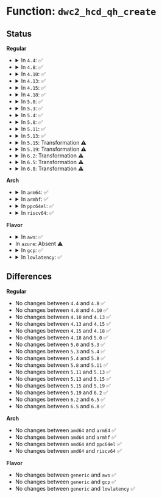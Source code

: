 # Function: <code>dwc2_hcd_qh_create</code>

## Status
<b>Regular</b>
<ul>
<li>
<details>
<summary>In <code>4.4</code>: ✅</summary>

```c
struct dwc2_qh *dwc2_hcd_qh_create(struct dwc2_hsotg *hsotg, struct dwc2_hcd_urb *urb, gfp_t mem_flags);
```

**Collision:** Unique Global

**Inline:** No

**Transformation:** False

**Instances:**

```
In drivers/usb/dwc2/hcd_queue.c (ffffffff8162d560)
Location: drivers/usb/dwc2/hcd_queue.c:197
Inline: False
Direct callers:
  - drivers/usb/dwc2/hcd.c:_dwc2_hcd_urb_enqueue
```
**Symbols:**

```
ffffffff8162d560-ffffffff8162d7b3: dwc2_hcd_qh_create (STB_GLOBAL)
```
</details>
</li>
<li>
<details>
<summary>In <code>4.8</code>: ✅</summary>

```c
struct dwc2_qh *dwc2_hcd_qh_create(struct dwc2_hsotg *hsotg, struct dwc2_hcd_urb *urb, gfp_t mem_flags);
```

**Collision:** Unique Global

**Inline:** No

**Transformation:** False

**Instances:**

```
In drivers/usb/dwc2/hcd_queue.c (ffffffff8168da10)
Location: drivers/usb/dwc2/hcd_queue.c:1586
Inline: False
Direct callers:
  - drivers/usb/dwc2/hcd.c:_dwc2_hcd_urb_enqueue
```
**Symbols:**

```
ffffffff8168da10-ffffffff8168dd44: dwc2_hcd_qh_create (STB_GLOBAL)
```
</details>
</li>
<li>
<details>
<summary>In <code>4.10</code>: ✅</summary>

```c
struct dwc2_qh *dwc2_hcd_qh_create(struct dwc2_hsotg *hsotg, struct dwc2_hcd_urb *urb, gfp_t mem_flags);
```

**Collision:** Unique Global

**Inline:** No

**Transformation:** False

**Instances:**

```
In drivers/usb/dwc2/hcd_queue.c (ffffffff816bbae0)
Location: drivers/usb/dwc2/hcd_queue.c:1589
Inline: False
Direct callers:
  - drivers/usb/dwc2/hcd.c:_dwc2_hcd_urb_enqueue
```
**Symbols:**

```
ffffffff816bbae0-ffffffff816bbe11: dwc2_hcd_qh_create (STB_GLOBAL)
```
</details>
</li>
<li>
<details>
<summary>In <code>4.13</code>: ✅</summary>

```c
struct dwc2_qh *dwc2_hcd_qh_create(struct dwc2_hsotg *hsotg, struct dwc2_hcd_urb *urb, gfp_t mem_flags);
```

**Collision:** Unique Global

**Inline:** No

**Transformation:** False

**Instances:**

```
In drivers/usb/dwc2/hcd_queue.c (ffffffff816cfc40)
Location: drivers/usb/dwc2/hcd_queue.c:1585
Inline: False
Direct callers:
  - drivers/usb/dwc2/hcd.c:_dwc2_hcd_urb_enqueue
```
**Symbols:**

```
ffffffff816cfc40-ffffffff816cff6f: dwc2_hcd_qh_create (STB_GLOBAL)
```
</details>
</li>
<li>
<details>
<summary>In <code>4.15</code>: ✅</summary>

```c
struct dwc2_qh *dwc2_hcd_qh_create(struct dwc2_hsotg *hsotg, struct dwc2_hcd_urb *urb, gfp_t mem_flags);
```

**Collision:** Unique Global

**Inline:** No

**Transformation:** False

**Instances:**

```
In drivers/usb/dwc2/hcd_queue.c (ffffffff8173c280)
Location: drivers/usb/dwc2/hcd_queue.c:1585
Inline: False
Direct callers:
  - drivers/usb/dwc2/hcd.c:_dwc2_hcd_urb_enqueue
```
**Symbols:**

```
ffffffff8173c280-ffffffff8173c5a8: dwc2_hcd_qh_create (STB_GLOBAL)
```
</details>
</li>
<li>
<details>
<summary>In <code>4.18</code>: ✅</summary>

```c
struct dwc2_qh *dwc2_hcd_qh_create(struct dwc2_hsotg *hsotg, struct dwc2_hcd_urb *urb, gfp_t mem_flags);
```

**Collision:** Unique Global

**Inline:** No

**Transformation:** False

**Instances:**

```
In drivers/usb/dwc2/hcd_queue.c (ffffffff8177cb10)
Location: drivers/usb/dwc2/hcd_queue.c:1639
Inline: False
Direct callers:
  - drivers/usb/dwc2/hcd.c:_dwc2_hcd_urb_enqueue
```
**Symbols:**

```
ffffffff8177cb10-ffffffff8177cede: dwc2_hcd_qh_create (STB_GLOBAL)
```
</details>
</li>
<li>
<details>
<summary>In <code>5.0</code>: ✅</summary>

```c
struct dwc2_qh *dwc2_hcd_qh_create(struct dwc2_hsotg *hsotg, struct dwc2_hcd_urb *urb, gfp_t mem_flags);
```

**Collision:** Unique Global

**Inline:** No

**Transformation:** False

**Instances:**

```
In drivers/usb/dwc2/hcd_queue.c (ffffffff817a3070)
Location: drivers/usb/dwc2/hcd_queue.c:1643
Inline: False
Direct callers:
  - drivers/usb/dwc2/hcd.c:_dwc2_hcd_urb_enqueue
```
**Symbols:**

```
ffffffff817a3070-ffffffff817a345e: dwc2_hcd_qh_create (STB_GLOBAL)
```
</details>
</li>
<li>
<details>
<summary>In <code>5.3</code>: ✅</summary>

```c
struct dwc2_qh *dwc2_hcd_qh_create(struct dwc2_hsotg *hsotg, struct dwc2_hcd_urb *urb, gfp_t mem_flags);
```

**Collision:** Unique Global

**Inline:** No

**Transformation:** False

**Instances:**

```
In drivers/usb/dwc2/hcd_queue.c (ffffffff817e2860)
Location: drivers/usb/dwc2/hcd_queue.c:1645
Inline: False
Direct callers:
  - drivers/usb/dwc2/hcd.c:_dwc2_hcd_urb_enqueue
```
**Symbols:**

```
ffffffff817e2860-ffffffff817e2c8e: dwc2_hcd_qh_create (STB_GLOBAL)
```
</details>
</li>
<li>
<details>
<summary>In <code>5.4</code>: ✅</summary>

```c
struct dwc2_qh *dwc2_hcd_qh_create(struct dwc2_hsotg *hsotg, struct dwc2_hcd_urb *urb, gfp_t mem_flags);
```

**Collision:** Unique Global

**Inline:** No

**Transformation:** False

**Instances:**

```
In drivers/usb/dwc2/hcd_queue.c (ffffffff81813750)
Location: drivers/usb/dwc2/hcd_queue.c:1645
Inline: False
Direct callers:
  - drivers/usb/dwc2/hcd.c:_dwc2_hcd_urb_enqueue
```
**Symbols:**

```
ffffffff81813750-ffffffff81813b7e: dwc2_hcd_qh_create (STB_GLOBAL)
```
</details>
</li>
<li>
<details>
<summary>In <code>5.8</code>: ✅</summary>

```c
struct dwc2_qh *dwc2_hcd_qh_create(struct dwc2_hsotg *hsotg, struct dwc2_hcd_urb *urb, gfp_t mem_flags);
```

**Collision:** Unique Global

**Inline:** No

**Transformation:** False

**Instances:**

```
In drivers/usb/dwc2/hcd_queue.c (ffffffff818e4c80)
Location: drivers/usb/dwc2/hcd_queue.c:1645
Inline: False
Direct callers:
  - drivers/usb/dwc2/hcd.c:_dwc2_hcd_urb_enqueue
```
**Symbols:**

```
ffffffff818e4c80-ffffffff818e4d3d: dwc2_hcd_qh_create (STB_GLOBAL)
```
</details>
</li>
<li>
<details>
<summary>In <code>5.11</code>: ✅</summary>

```c
struct dwc2_qh *dwc2_hcd_qh_create(struct dwc2_hsotg *hsotg, struct dwc2_hcd_urb *urb, gfp_t mem_flags);
```

**Collision:** Unique Global

**Inline:** No

**Transformation:** False

**Instances:**

```
In drivers/usb/dwc2/hcd_queue.c (ffffffff818ee150)
Location: drivers/usb/dwc2/hcd_queue.c:1645
Inline: False
Direct callers:
  - drivers/usb/dwc2/hcd.c:_dwc2_hcd_urb_enqueue
```
**Symbols:**

```
ffffffff818ee150-ffffffff818ee20d: dwc2_hcd_qh_create (STB_GLOBAL)
```
</details>
</li>
<li>
<details>
<summary>In <code>5.13</code>: ✅</summary>

```c
struct dwc2_qh *dwc2_hcd_qh_create(struct dwc2_hsotg *hsotg, struct dwc2_hcd_urb *urb, gfp_t mem_flags);
```

**Collision:** Unique Global

**Inline:** No

**Transformation:** False

**Instances:**

```
In drivers/usb/dwc2/hcd_queue.c (ffffffff818d1830)
Location: drivers/usb/dwc2/hcd_queue.c:1645
Inline: False
Direct callers:
  - drivers/usb/dwc2/hcd.c:_dwc2_hcd_urb_enqueue
```
**Symbols:**

```
ffffffff818d1830-ffffffff818d18ed: dwc2_hcd_qh_create (STB_GLOBAL)
```
</details>
</li>
<li>
<details>
<summary>In <code>5.15</code>: Transformation ⚠️</summary>

```c
struct dwc2_qh *dwc2_hcd_qh_create(struct dwc2_hsotg *hsotg, struct dwc2_hcd_urb *urb, gfp_t mem_flags);
```

**Collision:** Unique Global

**Inline:** No

**Transformation:** True

**Instances:**

```
In drivers/usb/dwc2/hcd_queue.c (0)
Location: drivers/usb/dwc2/hcd_queue.c:1645
Inline: False
Direct callers:
  - drivers/usb/dwc2/hcd.c:_dwc2_hcd_urb_enqueue
```
**Symbols:**

```
ffffffff81d1e0f2-ffffffff81d1e107: dwc2_hcd_qh_create.cold (STB_LOCAL)
ffffffff8196c160-ffffffff8196c274: dwc2_hcd_qh_create (STB_GLOBAL)
```
</details>
</li>
<li>
<details>
<summary>In <code>5.19</code>: Transformation ⚠️</summary>

```c
struct dwc2_qh *dwc2_hcd_qh_create(struct dwc2_hsotg *hsotg, struct dwc2_hcd_urb *urb, gfp_t mem_flags);
```

**Collision:** Unique Global

**Inline:** No

**Transformation:** True

**Instances:**

```
In drivers/usb/dwc2/hcd_queue.c (0)
Location: drivers/usb/dwc2/hcd_queue.c:1645
Inline: False
Direct callers:
  - drivers/usb/dwc2/hcd.c:_dwc2_hcd_urb_enqueue
```
**Symbols:**

```
ffffffff81ee9b25-ffffffff81ee9b3a: dwc2_hcd_qh_create.cold (STB_LOCAL)
ffffffff81ac6620-ffffffff81ac672f: dwc2_hcd_qh_create (STB_GLOBAL)
```
</details>
</li>
<li>
<details>
<summary>In <code>6.2</code>: Transformation ⚠️</summary>

```c
struct dwc2_qh *dwc2_hcd_qh_create(struct dwc2_hsotg *hsotg, struct dwc2_hcd_urb *urb, gfp_t mem_flags);
```

**Collision:** Unique Global

**Inline:** No

**Transformation:** True

**Instances:**

```
In drivers/usb/dwc2/hcd_queue.c (0)
Location: drivers/usb/dwc2/hcd_queue.c:1615
Inline: False
Direct callers:
  - drivers/usb/dwc2/hcd.c:_dwc2_hcd_urb_enqueue
```
**Symbols:**

```
ffffffff820a4ce7-ffffffff820a4cfc: dwc2_hcd_qh_create.cold (STB_LOCAL)
ffffffff81c50780-ffffffff81c5088c: dwc2_hcd_qh_create (STB_GLOBAL)
```
</details>
</li>
<li>
<details>
<summary>In <code>6.5</code>: Transformation ⚠️</summary>

```c
struct dwc2_qh *dwc2_hcd_qh_create(struct dwc2_hsotg *hsotg, struct dwc2_hcd_urb *urb, gfp_t mem_flags);
```

**Collision:** Unique Global

**Inline:** No

**Transformation:** True

**Instances:**

```
In drivers/usb/dwc2/hcd_queue.c (0)
Location: drivers/usb/dwc2/hcd_queue.c:1615
Inline: False
Direct callers:
  - drivers/usb/dwc2/hcd.c:_dwc2_hcd_urb_enqueue
```
**Symbols:**

```
ffffffff8212621b-ffffffff82126230: dwc2_hcd_qh_create.cold (STB_LOCAL)
ffffffff81cb7d00-ffffffff81cb7e0c: dwc2_hcd_qh_create (STB_GLOBAL)
```
</details>
</li>
<li>
<details>
<summary>In <code>6.8</code>: Transformation ⚠️</summary>

```c
struct dwc2_qh *dwc2_hcd_qh_create(struct dwc2_hsotg *hsotg, struct dwc2_hcd_urb *urb, gfp_t mem_flags);
```

**Collision:** Unique Global

**Inline:** No

**Transformation:** True

**Instances:**

```
In drivers/usb/dwc2/hcd_queue.c (0)
Location: drivers/usb/dwc2/hcd_queue.c:1615
Inline: False
Direct callers:
  - drivers/usb/dwc2/hcd.c:_dwc2_hcd_urb_enqueue
```
**Symbols:**

```
ffffffff82207a24-ffffffff82207a39: dwc2_hcd_qh_create.cold (STB_LOCAL)
ffffffff81d6ca50-ffffffff81d6cb79: dwc2_hcd_qh_create (STB_GLOBAL)
```
</details>
</li>
</ul>
<b>Arch</b>
<ul>
<li>
<details>
<summary>In <code>arm64</code>: ✅</summary>

```c
struct dwc2_qh *dwc2_hcd_qh_create(struct dwc2_hsotg *hsotg, struct dwc2_hcd_urb *urb, gfp_t mem_flags);
```

**Collision:** Unique Global

**Inline:** No

**Transformation:** False

**Instances:**

```
In drivers/usb/dwc2/hcd_queue.c (ffff800010a4ca10)
Location: drivers/usb/dwc2/hcd_queue.c:1645
Inline: False
Direct callers:
  - drivers/usb/dwc2/hcd.c:_dwc2_hcd_urb_enqueue
```
**Symbols:**

```
ffff800010a4ca10-ffff800010a4cd98: dwc2_hcd_qh_create (STB_GLOBAL)
```
</details>
</li>
<li>
<details>
<summary>In <code>armhf</code>: ✅</summary>

```c
struct dwc2_qh *dwc2_hcd_qh_create(struct dwc2_hsotg *hsotg, struct dwc2_hcd_urb *urb, gfp_t mem_flags);
```

**Collision:** Unique Global

**Inline:** No

**Transformation:** False

**Instances:**

```
In drivers/usb/dwc2/hcd_queue.c (c0b1ebd8)
Location: drivers/usb/dwc2/hcd_queue.c:1645
Inline: False
Direct callers:
  - drivers/usb/dwc2/hcd.c:_dwc2_hcd_urb_enqueue
```
**Symbols:**

```
c0b1ebd8-c0b1ef3c: dwc2_hcd_qh_create (STB_GLOBAL)
```
</details>
</li>
<li>
<details>
<summary>In <code>ppc64el</code>: ✅</summary>

```c
struct dwc2_qh *dwc2_hcd_qh_create(struct dwc2_hsotg *hsotg, struct dwc2_hcd_urb *urb, gfp_t mem_flags);
```

**Collision:** Unique Global

**Inline:** No

**Transformation:** False

**Instances:**

```
In drivers/usb/dwc2/hcd_queue.c (c000000000b13c00)
Location: drivers/usb/dwc2/hcd_queue.c:1645
Inline: False
Direct callers:
  - drivers/usb/dwc2/hcd.c:_dwc2_hcd_urb_enqueue
```
**Symbols:**

```
c000000000b13c00-c000000000b140f8: dwc2_hcd_qh_create (STB_GLOBAL)
```
</details>
</li>
<li>
<details>
<summary>In <code>riscv64</code>: ✅</summary>

```c
struct dwc2_qh *dwc2_hcd_qh_create(struct dwc2_hsotg *hsotg, struct dwc2_hcd_urb *urb, gfp_t mem_flags);
```

**Collision:** Unique Global

**Inline:** No

**Transformation:** False

**Instances:**

```
In drivers/usb/dwc2/hcd_queue.c (ffffffe000669510)
Location: drivers/usb/dwc2/hcd_queue.c:1645
Inline: False
Direct callers:
  - drivers/usb/dwc2/hcd.c:_dwc2_hcd_urb_enqueue
```
**Symbols:**

```
ffffffe000669510-ffffffe000669822: dwc2_hcd_qh_create (STB_GLOBAL)
```
</details>
</li>
</ul>
<b>Flavor</b>
<ul>
<li>
<details>
<summary>In <code>aws</code>: ✅</summary>

```c
struct dwc2_qh *dwc2_hcd_qh_create(struct dwc2_hsotg *hsotg, struct dwc2_hcd_urb *urb, gfp_t mem_flags);
```

**Collision:** Unique Global

**Inline:** No

**Transformation:** False

**Instances:**

```
In drivers/usb/dwc2/hcd_queue.c (ffffffff817cbb30)
Location: drivers/usb/dwc2/hcd_queue.c:1645
Inline: False
Direct callers:
  - drivers/usb/dwc2/hcd.c:_dwc2_hcd_urb_enqueue
```
**Symbols:**

```
ffffffff817cbb30-ffffffff817cbf5e: dwc2_hcd_qh_create (STB_GLOBAL)
```
</details>
</li>
<li>
In <code>azure</code>: Absent ⚠️
</li>
<li>
<details>
<summary>In <code>gcp</code>: ✅</summary>

```c
struct dwc2_qh *dwc2_hcd_qh_create(struct dwc2_hsotg *hsotg, struct dwc2_hcd_urb *urb, gfp_t mem_flags);
```

**Collision:** Unique Global

**Inline:** No

**Transformation:** False

**Instances:**

```
In drivers/usb/dwc2/hcd_queue.c (ffffffff818085d0)
Location: drivers/usb/dwc2/hcd_queue.c:1645
Inline: False
Direct callers:
  - drivers/usb/dwc2/hcd.c:_dwc2_hcd_urb_enqueue
```
**Symbols:**

```
ffffffff818085d0-ffffffff818089fe: dwc2_hcd_qh_create (STB_GLOBAL)
```
</details>
</li>
<li>
<details>
<summary>In <code>lowlatency</code>: ✅</summary>

```c
struct dwc2_qh *dwc2_hcd_qh_create(struct dwc2_hsotg *hsotg, struct dwc2_hcd_urb *urb, gfp_t mem_flags);
```

**Collision:** Unique Global

**Inline:** No

**Transformation:** False

**Instances:**

```
In drivers/usb/dwc2/hcd_queue.c (ffffffff818226e0)
Location: drivers/usb/dwc2/hcd_queue.c:1645
Inline: False
Direct callers:
  - drivers/usb/dwc2/hcd.c:_dwc2_hcd_urb_enqueue
```
**Symbols:**

```
ffffffff818226e0-ffffffff81822b0e: dwc2_hcd_qh_create (STB_GLOBAL)
```
</details>
</li>
</ul>

## Differences
<b>Regular</b>
<ul>
<li>
No changes between <code>4.4</code> and <code>4.8</code> ✅
</li>
<li>
No changes between <code>4.8</code> and <code>4.10</code> ✅
</li>
<li>
No changes between <code>4.10</code> and <code>4.13</code> ✅
</li>
<li>
No changes between <code>4.13</code> and <code>4.15</code> ✅
</li>
<li>
No changes between <code>4.15</code> and <code>4.18</code> ✅
</li>
<li>
No changes between <code>4.18</code> and <code>5.0</code> ✅
</li>
<li>
No changes between <code>5.0</code> and <code>5.3</code> ✅
</li>
<li>
No changes between <code>5.3</code> and <code>5.4</code> ✅
</li>
<li>
No changes between <code>5.4</code> and <code>5.8</code> ✅
</li>
<li>
No changes between <code>5.8</code> and <code>5.11</code> ✅
</li>
<li>
No changes between <code>5.11</code> and <code>5.13</code> ✅
</li>
<li>
No changes between <code>5.13</code> and <code>5.15</code> ✅
</li>
<li>
No changes between <code>5.15</code> and <code>5.19</code> ✅
</li>
<li>
No changes between <code>5.19</code> and <code>6.2</code> ✅
</li>
<li>
No changes between <code>6.2</code> and <code>6.5</code> ✅
</li>
<li>
No changes between <code>6.5</code> and <code>6.8</code> ✅
</li>
</ul>
<b>Arch</b>
<ul>
<li>
No changes between <code>amd64</code> and <code>arm64</code> ✅
</li>
<li>
No changes between <code>amd64</code> and <code>armhf</code> ✅
</li>
<li>
No changes between <code>amd64</code> and <code>ppc64el</code> ✅
</li>
<li>
No changes between <code>amd64</code> and <code>riscv64</code> ✅
</li>
</ul>
<b>Flavor</b>
<ul>
<li>
No changes between <code>generic</code> and <code>aws</code> ✅
</li>
<li>
No changes between <code>generic</code> and <code>gcp</code> ✅
</li>
<li>
No changes between <code>generic</code> and <code>lowlatency</code> ✅
</li>
</ul>
